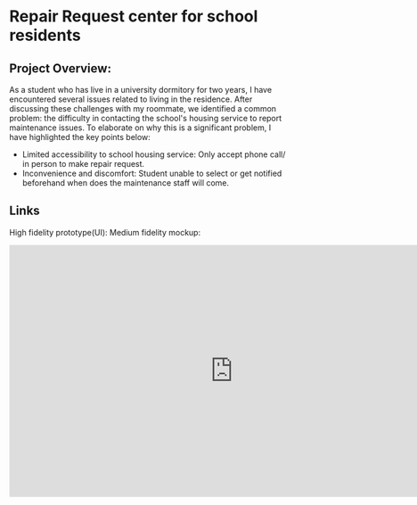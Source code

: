 # Repair Request center for school residents
## Project Overview: 
As a student who has live in a university dormitory for two years, I have encountered several
issues related to living in the residence. After discussing these challenges
with my roommate, we identified a common problem: the difficulty in contacting
the school's housing service to report maintenance issues. To elaborate on why
this is a significant problem, I have highlighted the key points below:

- Limited accessibility to school housing service: Only accept phone call/ in person to make repair request.
- Inconvenience and discomfort: Student unable to select or get notified beforehand when does the maintenance staff will come.

## Links 
High fidelity prototype(UI): 
Medium fidelity mockup: 
<iframe style="border: 1px solid rgba(0, 0, 0, 0.1);" width="800" height="450" src="https://www.figma.com/embed?embed_host=share&url=https%3A%2F%2Fwww.figma.com%2Ffile%2FYiY0a5hodXvOY4LUerPVxO%2FSEG3125-Project1%3Ftype%3Ddesign%26node-id%3D0%253A1%26t%3D9POwTu4YJDNEanQo-1" allowfullscreen></iframe>
